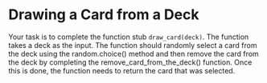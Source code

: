 # Drawing a Card from a Deck

Your task is to complete the function stub `draw_card(deck)`.
The function takes a deck as the input. The function should randomly select a card from the deck using the random.choice() method and then remove the card from the deck by completing the remove_card_from_the_deck() function. Once this is done, the function needs to return the card that was selected.
